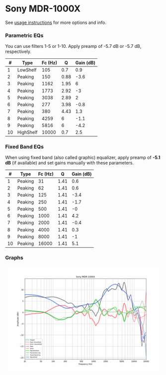 # Sony MDR-1000X
See [usage instructions](https://github.com/jaakkopasanen/AutoEq#usage) for more options and info.

### Parametric EQs
You can use filters 1-5 or 1-10. Apply preamp of -5.7 dB or -5.7 dB, respectively.

|   # | Type      |   Fc (Hz) |    Q |   Gain (dB) |
|-----|-----------|-----------|------|-------------|
|   1 | LowShelf  |       105 | 0.7  |         0.9 |
|   2 | Peaking   |       150 | 0.88 |        -3.6 |
|   3 | Peaking   |      1162 | 1.95 |         6   |
|   4 | Peaking   |      1773 | 2.92 |        -3   |
|   5 | Peaking   |      3038 | 2.89 |         2   |
|   6 | Peaking   |       277 | 3.98 |        -0.8 |
|   7 | Peaking   |       380 | 4.43 |         1.3 |
|   8 | Peaking   |      4259 | 6    |        -1.1 |
|   9 | Peaking   |      5816 | 6    |        -4.2 |
|  10 | HighShelf |     10000 | 0.7  |         2.5 |

### Fixed Band EQs
When using fixed band (also called graphic) equalizer, apply preamp of **-5.1 dB** (if available) and set gains manually with these parameters.

|   # | Type    |   Fc (Hz) |    Q |   Gain (dB) |
|-----|---------|-----------|------|-------------|
|   1 | Peaking |        31 | 1.41 |         0.6 |
|   2 | Peaking |        62 | 1.41 |         0.6 |
|   3 | Peaking |       125 | 1.41 |        -3.4 |
|   4 | Peaking |       250 | 1.41 |        -1.7 |
|   5 | Peaking |       500 | 1.41 |        -0   |
|   6 | Peaking |      1000 | 1.41 |         4.2 |
|   7 | Peaking |      2000 | 1.41 |        -0.4 |
|   8 | Peaking |      4000 | 1.41 |         0.3 |
|   9 | Peaking |      8000 | 1.41 |        -1   |
|  10 | Peaking |     16000 | 1.41 |         5.1 |

### Graphs
![](./Sony%20MDR-1000X.png)
